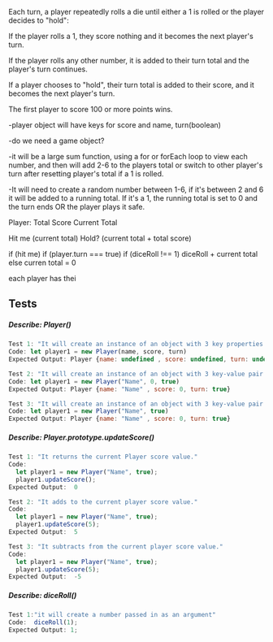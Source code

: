 Each turn, a player repeatedly rolls a die until either a 1 is rolled or the player decides to "hold":

If the player rolls a 1, they score nothing and it becomes the next player's turn.

If the player rolls any other number, it is added to their turn total and the player's turn continues.

If a player chooses to "hold", their turn total is added to their score, and it becomes the next player's turn.

The first player to score 100 or more points wins.

-player object will have keys for score and name, turn(boolean)

-do we need a game object?

-it will be a large sum function, using a for or forEach loop to view each number, and then will add 2-6 to the players total or switch to other player's turn after resetting player's total if a 1 is rolled.

-It will need to create a random number between 1-6, if it's between 2 and 6 it will be added to a running total. If it's a 1, the running total is set to 0 and the turn ends OR the player plays it safe.


Player:
Total Score
Current Total

Hit me (current total)
Hold? (current total + total score)

if (hit me)
  if (player.turn === true)
    if (diceRoll !== 1)
      diceRoll + current total
    else
      curren total = 0



each player has thei

## Tests

##### **Describe:** Player()

```javascript
Test 1: "It will create an instance of an object with 3 key properties."
Code: let player1 = new Player(name, score, turn)
Expected Output: Player {name: undefined , score: undefined, turn: undefined}

Test 2: "It will create an instance of an object with 3 key-value pair properties."
Code: let player1 = new Player("Name", 0, true)
Expected Output: Player {name: "Name" , score: 0, turn: true}

Test 3: "It will create an instance of an object with 3 key-value pair properties, with parameters for player name and turn."
Code: let player1 = new Player("Name", true)
Expected Output: Player {name: "Name" , score: 0, turn: true}
```

##### **Describe:** Player.prototype.updateScore()

```javascript
Test 1: "It returns the current Player score value."
Code:
  let player1 = new Player("Name", true);
  player1.updateScore();
Expected Output:  0

Test 2: "It adds to the current player score value."
Code:
  let player1 = new Player("Name", true);
  player1.updateScore(5);
Expected Output:  5

Test 3: "It subtracts from the current player score value."
Code:
  let player1 = new Player("Name", true);
  player1.updateScore(5);
Expected Output:  -5

```
##### **Describe:** diceRoll()


```javascript
Test 1:"it will create a number passed in as an argument"
Code:  diceRoll(1);
Expected Output: 1;


